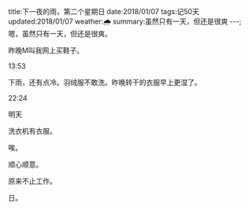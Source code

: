 title:下一夜的雨，第二个星期日
date:2018/01/07
tags:记50天
updated:2018/01/07
weather:🌧
summary:虽然只有一天，但还是很爽
---;
嗯，虽然只有一天，但还是很爽。

昨晚M叫我网上买鞋子。

13:53

下雨，还有点冷。羽绒服不敢洗。昨晚转干的衣服早上更湿了。

22:24

明天

洗衣机有衣服。

唉。

顺心顺意。

原来不止工作。

日。

 
